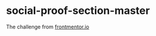 # social-proof-section-master


The challenge from [frontmentor.io](https://www.frontendmentor.io/solutions/socialproofsectionmaster-using-html-css-UJbL1CcHX)

